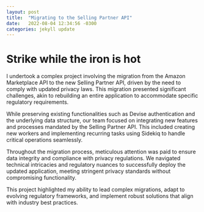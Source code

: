 ```yaml
---
layout: post
title:  "Migrating to the Selling Partner API"
date:   2022-08-04 12:34:56 -0300
categories: jekyll update
---
```

# Strike while the iron is hot
I undertook a complex project involving the migration from the Amazon Marketplace API to the new Selling Partner API, driven by the need to comply with updated privacy laws. This migration presented significant challenges, akin to rebuilding an entire application to accommodate specific regulatory requirements.
  
While preserving existing functionalities such as Devise authentication and the underlying data structure, our team focused on integrating new features and processes mandated by the Selling Partner API. This included creating new workers and implementing recurring tasks using Sidekiq to handle critical operations seamlessly.
  
Throughout the migration process, meticulous attention was paid to ensure data integrity and compliance with privacy regulations. We navigated technical intricacies and regulatory nuances to successfully deploy the updated application, meeting stringent privacy standards without compromising functionality.
  
This project highlighted my ability to lead complex migrations, adapt to evolving regulatory frameworks, and implement robust solutions that align with industry best practices.